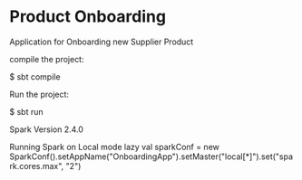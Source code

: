# Product Onboarding
Application for Onboarding new Supplier Product


compile the project:

$ sbt compile

Run the project:

$ sbt run



Spark Version 2.4.0


Running Spark on Local mode 
 lazy val sparkConf = new SparkConf().setAppName("OnboardingApp").setMaster("local[*]").set("spark.cores.max", "2")
